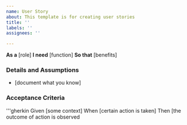 ```yaml
---
name: User Story
about: This template is for creating user stories
title: ''
labels: ''
assignees: ''

---
```


**As a** [role]
**I need** [function]
**So that** [benefits]

### Details and Assumptions
* [document what you know]

### Acceptance Criteria

'''gherkin
Given [some context]
When [certain action is taken]
Then [the outcome of action is observed
